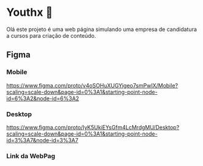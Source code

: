 # Youthx :bust_in_silhouette:

Olá este projeto é uma web página simulando uma empresa de candidatura a cursos para criação de conteúdo.

## Figma
### Mobile
https://www.figma.com/proto/v4oSOHuXUGYigeo7smPwIX/Mobile?scaling=scale-down&page-id=0%3A1&starting-point-node-id=6%3A2&node-id=6%3A2
### Desktop
https://www.figma.com/proto/IyK5UkiEYsGfm4LcMrdgMU/Desktop?scaling=scale-down&page-id=0%3A1&starting-point-node-id=3%3A7&node-id=3%3A7
### Link da WebPag
